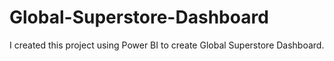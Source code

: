 # Global-Superstore-Dashboard

I created this project using Power BI to create Global Superstore Dashboard.

